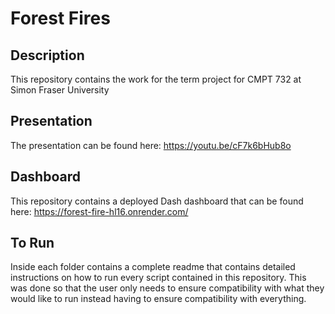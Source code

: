 # Forest Fires

## Description
This repository contains the work for the term project for CMPT 732 at Simon Fraser University

## Presentation

The presentation can be found here: https://youtu.be/cF7k6bHub8o

## Dashboard

This repository contains a deployed Dash dashboard that can be found here: https://forest-fire-hl16.onrender.com/

## To Run

Inside each folder contains a complete readme that contains detailed instructions on how to run every script contained in this repository.  This was done so that the user only needs to ensure compatibility with what they would like to run 
instead having to ensure compatibility with everything. 

